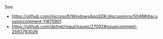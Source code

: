 See:
- https://github.com/microsoft/WindowsAppSDK/discussions/5046#discussioncomment-11875901
- https://github.com/dotnet/maui/issues/27092#issuecomment-2593793026
